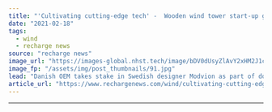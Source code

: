 ```yaml
---
title: "'Cultivating cutting-edge tech' -  Wooden wind tower start-up gets buy-in from Vestas"
date: "2021-02-18"
tags: 
  - wind
  - recharge news
source: "recharge news"
image_url: "https://images-global.nhst.tech/image/bDV0dUsyZlAvY2xHM2J1cTEvbWZhK0JTNWtzeWNlb0lGb2FlMDFCNEI2cz0=/nhst/binary/f61a2e37fc2467ddb929288c9d96fc30"
image_fp: "/assets/img/post_thumbnails/91.jpg"
lead: "Danish OEM takes stake in Swedish designer Modvion as part of downshift in supply chain carbon emissions"
article_url: "https://www.rechargenews.com/wind/cultivating-cutting-edge-tech-wooden-wind-tower-start-up-gets-buy-in-from-vestas/2-1-965270"
---
```


---
